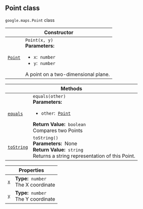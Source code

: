 
<h2 id="Point">Point class</h2>
<p>
<code><span itemprop="path">google.maps</span>.<span itemprop="name">Point</span></code>
class
</p>
<div class="devsite-table-wrapper"><table class="constructors responsive" summary="class Point - Constructor">
<thead>
<tr><th colspan="2" id="Point.constructor">Constructor</th>
</tr></thead>
<tbody>
<tr>
<td><code><a class="secret-link" href="#Point.constructor"><span>Point</span></a></code></td>
<td><div><code>Point(x, y)</code></div>
<div class="desc"><strong>Parameters:</strong>&nbsp; <ul>
<li><code>x</code>:&nbsp; <code>number</code></li>
<li><code>y</code>:&nbsp; <code>number</code></li>
</ul></div>
<div class="desc">A point on a two-dimensional plane.</div></td>
</tr>
</tbody>
</table></div>
<div class="devsite-table-wrapper"><table class="methods responsive" summary="class Point - Methods">
<thead>
<tr><th colspan="2">Methods</th>
</tr></thead>
<tbody>
<tr id="Point.equals">
<td itemprop="property"><code><a class="secret-link" href="#Point.equals"><span>equals</span></a></code></td>
<td><div><code>equals(other)</code></div>
<div class="desc"><strong>Parameters:</strong>&nbsp; <ul>
<li><code>other</code>:&nbsp; <code><a href="Point.md">Point</a></code></li>
</ul></div>
<div class="desc"><strong>Return Value:</strong>&nbsp; <code>boolean</code></div>
<div class="desc">Compares two Points</div></td>
</tr>
<tr id="Point.toString">
<td itemprop="property"><code><a class="secret-link" href="#Point.toString"><span>toString</span></a></code></td>
<td><div><code>toString()</code></div>
<div class="desc"><strong>Parameters:</strong>&nbsp; None</div>
<div class="desc"><strong>Return Value:</strong>&nbsp; <code>string</code></div>
<div class="desc">Returns a string representation of this Point.</div></td>
</tr>
</tbody>
</table></div>
<div class="devsite-table-wrapper"><table class="properties responsive" summary="class Point - Properties">
<thead>
<tr><th colspan="2">Properties</th>
</tr></thead>
<tbody>
<tr id="Point.x">
<td itemprop="property"><code><a class="secret-link" href="#Point.x"><span>x</span></a></code></td>
<td><div><strong>Type:</strong>&nbsp; <code>number</code></div>
<div class="desc">The X coordinate</div></td>
</tr>
<tr id="Point.y">
<td itemprop="property"><code><a class="secret-link" href="#Point.y"><span>y</span></a></code></td>
<td><div><strong>Type:</strong>&nbsp; <code>number</code></div>
<div class="desc">The Y coordinate</div></td>
</tr>
</tbody>
</table></div>
<script src="replace_links.js"></script>
